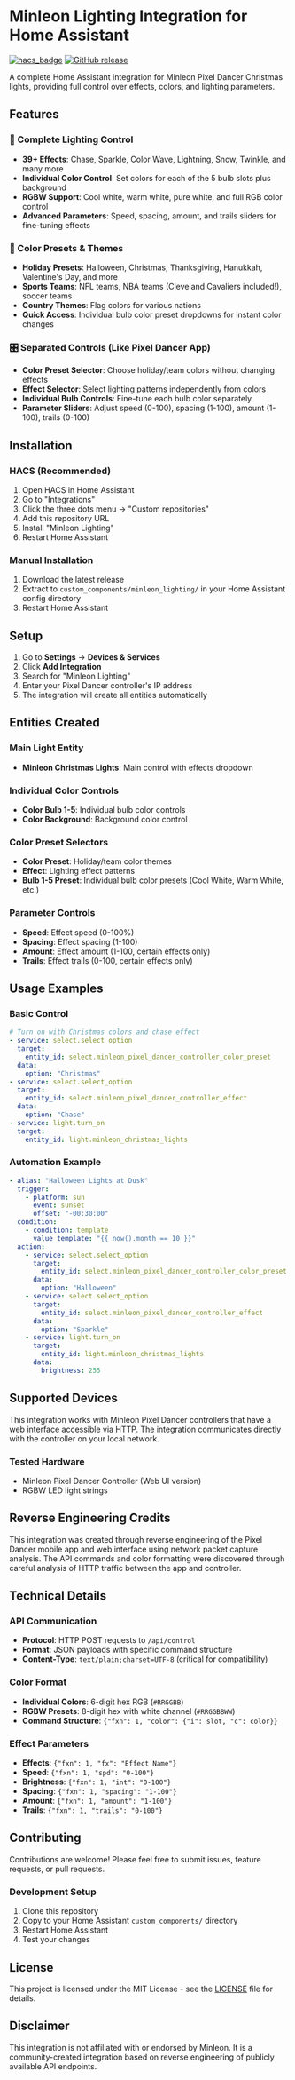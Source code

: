 # Minleon Lighting Integration for Home Assistant

[![hacs_badge](https://img.shields.io/badge/HACS-Custom-orange.svg)](https://github.com/custom-components/hacs)
[![GitHub release](https://img.shields.io/github/release/yourusername/minleon-lighting-ha.svg)](https://github.com/yourusername/minleon-lighting-ha/releases)

A complete Home Assistant integration for Minleon Pixel Dancer Christmas lights, providing full control over effects, colors, and lighting parameters.

## Features

### 🎄 Complete Lighting Control
- **39+ Effects**: Chase, Sparkle, Color Wave, Lightning, Snow, Twinkle, and many more
- **Individual Color Control**: Set colors for each of the 5 bulb slots plus background
- **RGBW Support**: Cool white, warm white, pure white, and full RGB color control
- **Advanced Parameters**: Speed, spacing, amount, and trails sliders for fine-tuning effects

### 🎨 Color Presets & Themes
- **Holiday Presets**: Halloween, Christmas, Thanksgiving, Hanukkah, Valentine's Day, and more
- **Sports Teams**: NFL teams, NBA teams (Cleveland Cavaliers included!), soccer teams
- **Country Themes**: Flag colors for various nations
- **Quick Access**: Individual bulb color preset dropdowns for instant color changes

### 🎛️ Separated Controls (Like Pixel Dancer App)
- **Color Preset Selector**: Choose holiday/team colors without changing effects
- **Effect Selector**: Select lighting patterns independently from colors
- **Individual Bulb Controls**: Fine-tune each bulb color separately
- **Parameter Sliders**: Adjust speed (0-100), spacing (1-100), amount (1-100), trails (0-100)

## Installation

### HACS (Recommended)
1. Open HACS in Home Assistant
2. Go to "Integrations"
3. Click the three dots menu → "Custom repositories"
4. Add this repository URL
5. Install "Minleon Lighting"
6. Restart Home Assistant

### Manual Installation
1. Download the latest release
2. Extract to `custom_components/minleon_lighting/` in your Home Assistant config directory
3. Restart Home Assistant

## Setup

1. Go to **Settings** → **Devices & Services**
2. Click **Add Integration**
3. Search for "Minleon Lighting"
4. Enter your Pixel Dancer controller's IP address
5. The integration will create all entities automatically

## Entities Created

### Main Light Entity
- **Minleon Christmas Lights**: Main control with effects dropdown

### Individual Color Controls
- **Color Bulb 1-5**: Individual bulb color controls
- **Color Background**: Background color control

### Color Preset Selectors
- **Color Preset**: Holiday/team color themes
- **Effect**: Lighting effect patterns
- **Bulb 1-5 Preset**: Individual bulb color presets (Cool White, Warm White, etc.)

### Parameter Controls
- **Speed**: Effect speed (0-100%)
- **Spacing**: Effect spacing (1-100)
- **Amount**: Effect amount (1-100, certain effects only)
- **Trails**: Effect trails (0-100, certain effects only)

## Usage Examples

### Basic Control
```yaml
# Turn on with Christmas colors and chase effect
- service: select.select_option
  target:
    entity_id: select.minleon_pixel_dancer_controller_color_preset
  data:
    option: "Christmas"
- service: select.select_option
  target:
    entity_id: select.minleon_pixel_dancer_controller_effect
  data:
    option: "Chase"
- service: light.turn_on
  target:
    entity_id: light.minleon_christmas_lights
```

### Automation Example
```yaml
- alias: "Halloween Lights at Dusk"
  trigger:
    - platform: sun
      event: sunset
      offset: "-00:30:00"
  condition:
    - condition: template
      value_template: "{{ now().month == 10 }}"
  action:
    - service: select.select_option
      target:
        entity_id: select.minleon_pixel_dancer_controller_color_preset
      data:
        option: "Halloween"
    - service: select.select_option
      target:
        entity_id: select.minleon_pixel_dancer_controller_effect
      data:
        option: "Sparkle"
    - service: light.turn_on
      target:
        entity_id: light.minleon_christmas_lights
      data:
        brightness: 255
```

## Supported Devices

This integration works with Minleon Pixel Dancer controllers that have a web interface accessible via HTTP. The integration communicates directly with the controller on your local network.

### Tested Hardware
- Minleon Pixel Dancer Controller (Web UI version)
- RGBW LED light strings

## Reverse Engineering Credits

This integration was created through reverse engineering of the Pixel Dancer mobile app and web interface using network packet capture analysis. The API commands and color formatting were discovered through careful analysis of HTTP traffic between the app and controller.

## Technical Details

### API Communication
- **Protocol**: HTTP POST requests to `/api/control`
- **Format**: JSON payloads with specific command structure
- **Content-Type**: `text/plain;charset=UTF-8` (critical for compatibility)

### Color Format
- **Individual Colors**: 6-digit hex RGB (`#RRGGBB`)
- **RGBW Presets**: 8-digit hex with white channel (`#RRGGBBWW`)
- **Command Structure**: `{"fxn": 1, "color": {"i": slot, "c": color}}`

### Effect Parameters
- **Effects**: `{"fxn": 1, "fx": "Effect Name"}`
- **Speed**: `{"fxn": 1, "spd": "0-100"}`
- **Brightness**: `{"fxn": 1, "int": "0-100"}`
- **Spacing**: `{"fxn": 1, "spacing": "1-100"}`
- **Amount**: `{"fxn": 1, "amount": "1-100"}`
- **Trails**: `{"fxn": 1, "trails": "0-100"}`

## Contributing

Contributions are welcome! Please feel free to submit issues, feature requests, or pull requests.

### Development Setup
1. Clone this repository
2. Copy to your Home Assistant `custom_components/` directory
3. Restart Home Assistant
4. Test your changes

## License

This project is licensed under the MIT License - see the [LICENSE](LICENSE) file for details.

## Disclaimer

This integration is not affiliated with or endorsed by Minleon. It is a community-created integration based on reverse engineering of publicly available API endpoints.